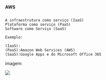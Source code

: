 **AWS**
```

A infraestrutura como serviço (IaaS)
Plataforma como serviço (PaaS)
Software como Serviço (SaaS)

Exemplo:

(IaaS):
(PaaS):Amazon Web Services (AWS)
(SaaS):Google Apps e do Microsoft Office 365
```
imagem:                                                                                                              

![](https://github.com/juliano-sena/senai-2S/blob/main/imagens/unknown.png)
